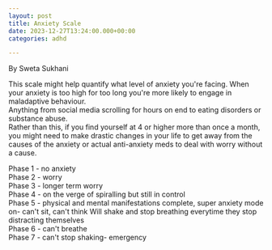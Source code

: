 ```yaml
---
layout: post
title: Anxiety Scale
date: 2023-12-27T13:24:00.000+00:00
categories: adhd

---
```

By Sweta Sukhani

This scale might help quantify what level of anxiety you're facing. When your anxiety is too high for too long you're more likely to engage in maladaptive behaviour.  
Anything from social media scrolling for hours on end to eating disorders or substance abuse.  
Rather than this, if you find yourself at 4 or higher more than once a month, you might need to make drastic changes in your life to get away from the causes of the anxiety or actual anti-anxiety meds to deal with worry without a cause.

Phase 1 - no anxiety  
Phase 2 - worry  
Phase 3 - longer term worry  
Phase 4 - on the verge of spiralling but still in control  
Phase 5 - physical and mental manifestations complete, super anxiety mode on- can't sit, can't think
Will shake and stop breathing everytime they stop distracting themselves  
Phase 6 - can't breathe  
Phase 7 - can't stop shaking- emergency  
